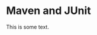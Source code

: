 <!-- this is a markdown file -->
<!-- markdown files are often used for GitHub repo readmes and other areas you need quick formatting -->
# Maven and JUnit

This is some text.